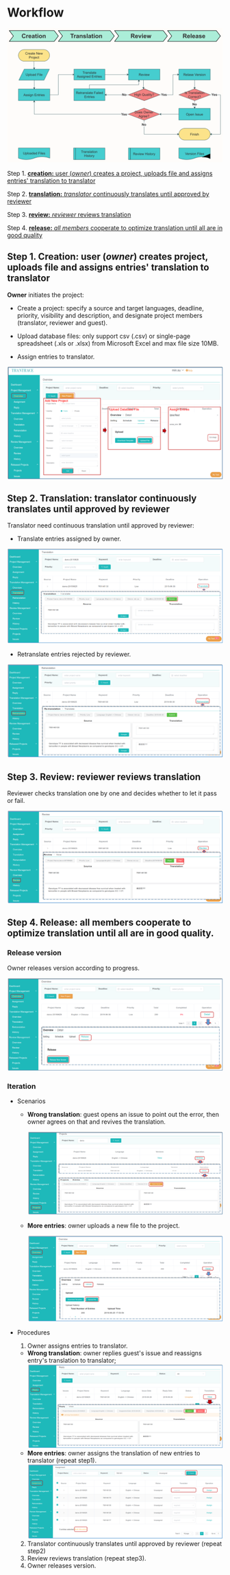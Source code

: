 # Workflow
 
![](/assets/workflow.png)

Step 1. [**creation:** user (_owner_) creates a project, uploads file and assigns entries' translation to translator](#create)

Step 2. [**translation:** _translator_ continuously translates until approved by reviewer](#translate)

Step 3. [**review:** _reviewer_ reviews translation ](#review)

Step 4. [**release:** _all members_ cooperate to optimize translation until all are in good quality](#iteration)
 
## Step 1. Creation: user (_owner_) creates project, uploads file and assigns entries' translation to translator

<span id='create'></span>

**Owner** initiates the project:

- Create a project: specify a source and target languages, deadline, priority, visibility and description, and designate project members (translator, reviewer and guest).

- Upload database files: only support csv (.csv) or single-page spreadsheet (.xls or .xlsx) from Microsoft Excel and max file size 10MB.

- Assign entries to translator.

![](/assets/step1_creation.png)


## Step 2. Translation: translator continuously translates until approved by reviewer

<span id='translate'></span>

Translator need continuous translation until approved by reviewer:

- Translate entries assigned by owner.

![](/assets/translation_management.translation.png)

- Retranslate entries rejected by reviewer.

![](/assets/translation_management.retranslation.png)


## Step 3. Review: reviewer reviews translation

<span id='review'></span>

Reviewer checks translation one by one and decides whether to let it pass or fail.

![](/assets/step3_review.png)


## Step 4. Release: all members cooperate to optimize translation until all are in good quality.

<span id='iteration'></span>

### Release version

Owner releases version according to progress.

![](/assets/step4_release.png)

### Iteration

- Scenarios

  - **Wrong translation**: guest opens an issue to point out the error, then owner agrees on that and revives the translation.

    ![](/assets/open_issue.png)

  - **More entries**: owner uploads a new file to the project.

    ![](/assets/upload.png)

- Procedures

  1. Owner assigns entries to translator. 
    - **Wrong translation**: owner replies guest's issue and reassigns entry's translation to translator;
    ![](/assets/project_management.reply.png)
    - **More entries**: owner assigns the translation of new entries to translator (repeat step1).
    ![](/assets/project_management.assignment.png)
  2. Translator continuously translates until approved by reviewer (repeat step2)
  3. Review reviews translation (repeat step3).
  4. Owner releases version.











